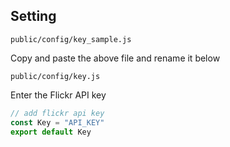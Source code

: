 ## Setting

`public/config/key_sample.js`

Copy and paste the above file and rename it below

`public/config/key.js`

Enter the Flickr API key

```key.js
// add flickr api key
const Key = "API_KEY"
export default Key
```